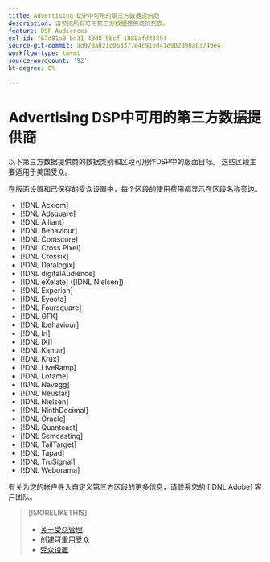 ```yaml
---
title: Advertising DSP中可用的第三方数据提供商
description: 请参阅所有可用第三方数据提供商的列表。
feature: DSP Audiences
exl-id: f67d81a0-bd31-48d8-9bcf-1888afd43894
source-git-commit: ad978a021c063377e4c91ed41e902d98a03749e4
workflow-type: tm+mt
source-wordcount: '92'
ht-degree: 0%

---
```


<!-- feature: audiences -->

# Advertising DSP中可用的第三方数据提供商

以下第三方数据提供商的数据类别和区段可用作DSP中的版面目标。 这些区段主要适用于美国受众。

在版面设置和已保存的受众设置中，每个区段的使用费用都显示在区段名称旁边。

* [!DNL Acxiom]
* [!DNL Adsquare]
* [!DNL Alliant]
* [!DNL Behaviour]
* [!DNL Comscore]
* [!DNL Cross Pixel]
* [!DNL Crossix]
* [!DNL Datalogix]
* [!DNL digitalAudience]
* [!DNL eXelate] ([!DNL Nielsen])
* [!DNL Experian]
* [!DNL Eyeota]
* [!DNL Foursquare]
* [!DNL GFK]
* [!DNL Ibehaviour]
* [!DNL Iri]
* [!DNL IXI]
* [!DNL Kantar]
* [!DNL Krux]
* [!DNL LiveRamp]
* [!DNL Lotame]
* [!DNL Navegg]
* [!DNL Neustar]
* [!DNL Nielsen]
* [!DNL NinthDecimal]
* [!DNL Oracle]
* [!DNL Quantcast]
* [!DNL Semcasting]
* [!DNL TailTarget]
* [!DNL Tapad]
* [!DNL TruSignal]
* [!DNL Weborama]

有关为您的帐户导入自定义第三方区段的更多信息，请联系您的 [!DNL Adobe] 客户团队。

>[!MORELIKETHIS]
>
>* [关于受众管理](audience-about.md)
>* [创建可重用受众](reusable-audience-create.md)
>* [受众设置](audience-settings.md)


